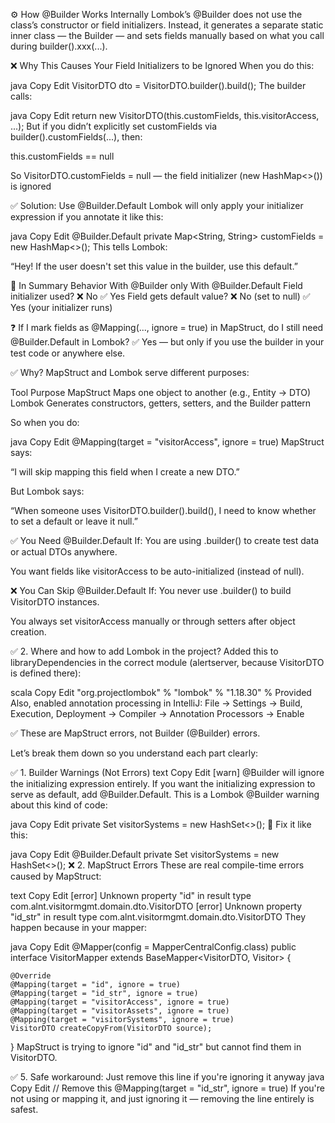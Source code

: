 ⚙️ How @Builder Works Internally
Lombok’s @Builder does not use the class’s constructor or field initializers.
Instead, it generates a separate static inner class — the Builder — and sets fields manually based on what you call during builder().xxx(...).

❌ Why This Causes Your Field Initializers to be Ignored
When you do this:

java
Copy
Edit
VisitorDTO dto = VisitorDTO.builder().build();
The builder calls:

java
Copy
Edit
return new VisitorDTO(this.customFields, this.visitorAccess, ...);
But if you didn’t explicitly set customFields via builder().customFields(...), then:

this.customFields == null

So VisitorDTO.customFields = null — the field initializer (new HashMap<>()) is ignored

✅ Solution: Use @Builder.Default
Lombok will only apply your initializer expression if you annotate it like this:

java
Copy
Edit
@Builder.Default
private Map<String, String> customFields = new HashMap<>();
This tells Lombok:

“Hey! If the user doesn't set this value in the builder, use this default.”

🔁 In Summary
Behavior	With @Builder only	With @Builder.Default
Field initializer used?	❌ No	✅ Yes
Field gets default value?	❌ No (set to null)	✅ Yes (your initializer runs)

❓ If I mark fields as @Mapping(..., ignore = true) in MapStruct, do I still need @Builder.Default in Lombok?
✅ Yes — but only if you use the builder in your test code or anywhere else.

✅ Why?
MapStruct and Lombok serve different purposes:

Tool	Purpose
MapStruct	Maps one object to another (e.g., Entity → DTO)
Lombok	Generates constructors, getters, setters, and the Builder pattern

So when you do:

java
Copy
Edit
@Mapping(target = "visitorAccess", ignore = true)
MapStruct says:

“I will skip mapping this field when I create a new DTO.”

But Lombok says:

“When someone uses VisitorDTO.builder().build(), I need to know whether to set a default or leave it null.”

✅ You Need @Builder.Default If:
You are using .builder() to create test data or actual DTOs anywhere.

You want fields like visitorAccess to be auto-initialized (instead of null).

❌ You Can Skip @Builder.Default If:
You never use .builder() to build VisitorDTO instances.

You always set visitorAccess manually or through setters after object creation.

✅ 2. Where and how to add Lombok in the project?
Added this to libraryDependencies in the correct module (alertserver, because VisitorDTO is defined there):

scala
Copy
Edit
"org.projectlombok" % "lombok" % "1.18.30" % Provided
Also, enabled annotation processing in IntelliJ:
File → Settings → Build, Execution, Deployment → Compiler → Annotation Processors → Enable

✅ These are MapStruct errors, not Builder (@Builder) errors.

Let’s break them down so you understand each part clearly:

✅ 1. Builder Warnings (Not Errors)
text
Copy
Edit
[warn] @Builder will ignore the initializing expression entirely. 
If you want the initializing expression to serve as default, add @Builder.Default.
This is a Lombok @Builder warning about this kind of code:

java
Copy
Edit
private Set<VisitorSystemDTO> visitorSystems = new HashSet<>();
🔧 Fix it like this:

java
Copy
Edit
@Builder.Default
private Set<VisitorSystemDTO> visitorSystems = new HashSet<>();
❌ 2. MapStruct Errors
These are real compile-time errors caused by MapStruct:

text
Copy
Edit
[error] Unknown property "id" in result type com.alnt.visitormgmt.domain.dto.VisitorDTO
[error] Unknown property "id_str" in result type com.alnt.visitormgmt.domain.dto.VisitorDTO
They happen because in your mapper:

java
Copy
Edit
@Mapper(config = MapperCentralConfig.class)
public interface VisitorMapper extends BaseMapper<VisitorDTO, Visitor> {

    @Override
    @Mapping(target = "id", ignore = true)
    @Mapping(target = "id_str", ignore = true)
    @Mapping(target = "visitorAccess", ignore = true)
    @Mapping(target = "visitorAssets", ignore = true)
    @Mapping(target = "visitorSystems", ignore = true)
    VisitorDTO createCopyFrom(VisitorDTO source);
}
MapStruct is trying to ignore "id" and "id_str" but cannot find them in VisitorDTO.

✅ 5. Safe workaround: Just remove this line if you're ignoring it anyway
java
Copy
Edit
// Remove this
@Mapping(target = "id_str", ignore = true)
If you're not using or mapping it, and just ignoring it — removing the line entirely is safest.

